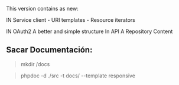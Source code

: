 This version contains as new:

IN Service client - URI templates - Resource iterators

IN OAuth2 A better and simple structure In API A Repository Content

## Sacar Documentación:

>mkdir /docs

>phpdoc -d ./src -t docs/ --template responsive
